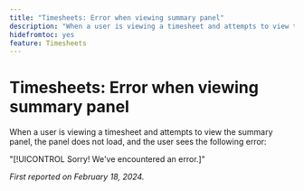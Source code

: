 ```yaml
---
title: "Timesheets: Error when viewing summary panel"
description: "When a user is viewing a timesheet and attempts to view the summary panel, the panel does not load, and the user sees an error."
hidefromtoc: yes
feature: Timesheets
---
```


# Timesheets: Error when viewing summary panel

When a user is viewing a timesheet and attempts to view the summary panel, the panel does not load, and the user sees the following error:

"[!UICONTROL Sorry! We've encountered an error.]"

_First reported on February 18, 2024._
